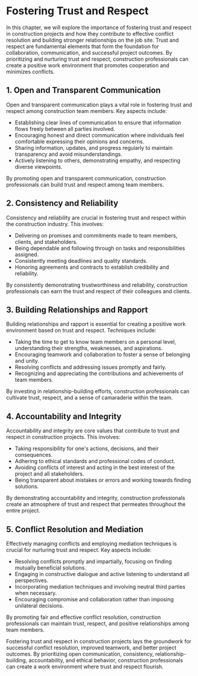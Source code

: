 # Fostering Trust and Respect

In this chapter, we will explore the importance of fostering trust and respect in construction projects and how they contribute to effective conflict resolution and building stronger relationships on the job site. Trust and respect are fundamental elements that form the foundation for collaboration, communication, and successful project outcomes. By prioritizing and nurturing trust and respect, construction professionals can create a positive work environment that promotes cooperation and minimizes conflicts.

## 1\. Open and Transparent Communication

Open and transparent communication plays a vital role in fostering trust and respect among construction team members. Key aspects include:

- Establishing clear lines of communication to ensure that information flows freely between all parties involved.
- Encouraging honest and direct communication where individuals feel comfortable expressing their opinions and concerns.
- Sharing information, updates, and progress regularly to maintain transparency and avoid misunderstandings.
- Actively listening to others, demonstrating empathy, and respecting diverse viewpoints.

By promoting open and transparent communication, construction professionals can build trust and respect among team members.

## 2\. Consistency and Reliability

Consistency and reliability are crucial in fostering trust and respect within the construction industry. This involves:

- Delivering on promises and commitments made to team members, clients, and stakeholders.
- Being dependable and following through on tasks and responsibilities assigned.
- Consistently meeting deadlines and quality standards.
- Honoring agreements and contracts to establish credibility and reliability.

By consistently demonstrating trustworthiness and reliability, construction professionals can earn the trust and respect of their colleagues and clients.

## 3\. Building Relationships and Rapport

Building relationships and rapport is essential for creating a positive work environment based on trust and respect. Techniques include:

- Taking the time to get to know team members on a personal level, understanding their strengths, weaknesses, and aspirations.
- Encouraging teamwork and collaboration to foster a sense of belonging and unity.
- Resolving conflicts and addressing issues promptly and fairly.
- Recognizing and appreciating the contributions and achievements of team members.

By investing in relationship-building efforts, construction professionals can cultivate trust, respect, and a sense of camaraderie within the team.

## 4\. Accountability and Integrity

Accountability and integrity are core values that contribute to trust and respect in construction projects. This involves:

- Taking responsibility for one's actions, decisions, and their consequences.
- Adhering to ethical standards and professional codes of conduct.
- Avoiding conflicts of interest and acting in the best interest of the project and all stakeholders.
- Being transparent about mistakes or errors and working towards finding solutions.

By demonstrating accountability and integrity, construction professionals create an atmosphere of trust and respect that permeates throughout the entire project.

## 5\. Conflict Resolution and Mediation

Effectively managing conflicts and employing mediation techniques is crucial for nurturing trust and respect. Key aspects include:

- Resolving conflicts promptly and impartially, focusing on finding mutually beneficial solutions.
- Engaging in constructive dialogue and active listening to understand all perspectives.
- Incorporating mediation techniques and involving neutral third parties when necessary.
- Encouraging compromise and collaboration rather than imposing unilateral decisions.

By promoting fair and effective conflict resolution, construction professionals can maintain trust, respect, and positive relationships among team members.

Fostering trust and respect in construction projects lays the groundwork for successful conflict resolution, improved teamwork, and better project outcomes. By prioritizing open communication, consistency, relationship-building, accountability, and ethical behavior, construction professionals can create a work environment where trust and respect flourish.
